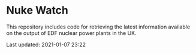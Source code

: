 # Nuke Watch

This repository includes code for retrieving the latest information available on the output of EDF nuclear power plants in the UK.

Last updated: 2021-01-07 23:22